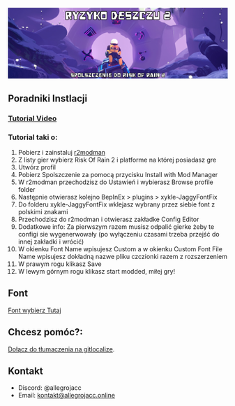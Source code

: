 ![Logo](https://raw.githubusercontent.com/allegrojacc/Risk-of-Rain-2-PL/main/ryzyko-deszczu.png)


## Poradniki Instlacji

### [Tutorial Video](https://youtu.be/kW7Dgq1DKwQ)

### Tutorial taki o:

1. Pobierz i zainstaluj [r2modman](https://thunderstore.io/package/ebkr/r2modman/)
2. Z listy gier wybierz Risk Of Rain 2 i platforme na której posiadasz gre
3. Utwórz profil
4. Pobierz Spolszczenie za pomocą przycisku Install with Mod Manager
5. W r2modman przechodzisz do Ustawień i wybierasz Browse profile folder
6. Następnie otwierasz kolejno BepInEx > plugins > xykle-JaggyFontFix
7. Do folderu xykle-JaggyFontFix wklejasz wybrany przez siebie font z polskimi znakami
8. Przechodzisz do r2modman i otwierasz zakładke Config Editor
9. Dodatkowe info: Za pierwszym razem musisz odpalić gierke żeby te configi sie wygenerwowały (po wyłączeniu czasami trzeba przejść do innej zakładki i wrócić)
10. W okienku Font Name wpisujesz Custom a w okienku Custom Font File Name wpisujesz dokładną nazwe pliku czczionki razem z rozszerzeniem
11. W prawym rogu klikasz Save
12. W lewym górnym rogu klikasz start modded, miłej gry!

## Font

[Font wybierz Tutaj](https://fonts.google.com/?lang=pl_Latn)

## Chcesz pomóc?:
[Dołącz do tłumaczenia na gitlocalize](https://gitlocalize.com/repo/9490/).

## Kontakt
* Discord: @allegrojacc
* Email: kontakt@allegrojacc.online
